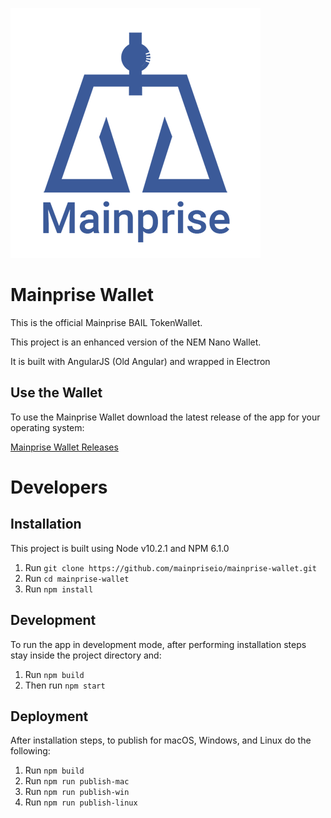 ![Mainprise Logo](resources/mainprise-logo.png)
# Mainprise Wallet
This is the official Mainprise BAIL TokenWallet.

This project is an enhanced version of the NEM Nano Wallet.

It is built with AngularJS (Old Angular) and wrapped in Electron

## Use the Wallet

To use the Mainprise Wallet download the latest release of the app for your operating system:

[Mainprise Wallet Releases](https://github.com/mainpriseio/mainprise-wallet/releases)

# Developers

## Installation

This project is built using Node v10.2.1 and NPM 6.1.0

1. Run  `git clone https://github.com/mainpriseio/mainprise-wallet.git`
2. Run `cd mainprise-wallet`
3. Run `npm install`

## Development

To run the app in development mode, after performing installation steps stay inside the project directory and:

1.  Run `npm build`
2.  Then run `npm start`

## Deployment

After installation steps, to publish for macOS, Windows, and Linux do the following:

1. Run `npm build`
2. Run `npm run publish-mac`
3. Run `npm run publish-win`
4. Run `npm run publish-linux`
